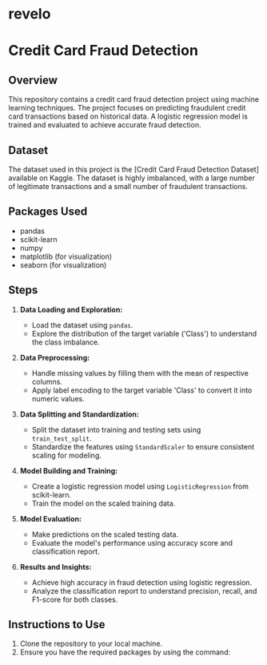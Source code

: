 # revelo
# Credit Card Fraud Detection

## Overview

This repository contains a credit card fraud detection project using machine learning techniques. The project focuses on predicting fraudulent credit card transactions based on historical data. A logistic regression model is trained and evaluated to achieve accurate fraud detection.

## Dataset

The dataset used in this project is the [Credit Card Fraud Detection Dataset] available on Kaggle. The dataset is highly imbalanced, with a large number of legitimate transactions and a small number of fraudulent transactions.

## Packages Used

- pandas
- scikit-learn
- numpy
- matplotlib (for visualization)
- seaborn (for visualization)

## Steps

1. **Data Loading and Exploration:**
   - Load the dataset using `pandas`.
   - Explore the distribution of the target variable ('Class') to understand the class imbalance.

2. **Data Preprocessing:**
   - Handle missing values by filling them with the mean of respective columns.
   - Apply label encoding to the target variable 'Class' to convert it into numeric values.

3. **Data Splitting and Standardization:**
   - Split the dataset into training and testing sets using `train_test_split`.
   - Standardize the features using `StandardScaler` to ensure consistent scaling for modeling.

4. **Model Building and Training:**
   - Create a logistic regression model using `LogisticRegression` from scikit-learn.
   - Train the model on the scaled training data.

5. **Model Evaluation:**
   - Make predictions on the scaled testing data.
   - Evaluate the model's performance using accuracy score and classification report.

6. **Results and Insights:**
   - Achieve high accuracy in fraud detection using logistic regression.
   - Analyze the classification report to understand precision, recall, and F1-score for both classes.

## Instructions to Use

1. Clone the repository to your local machine.
2. Ensure you have the required packages by using the command:
